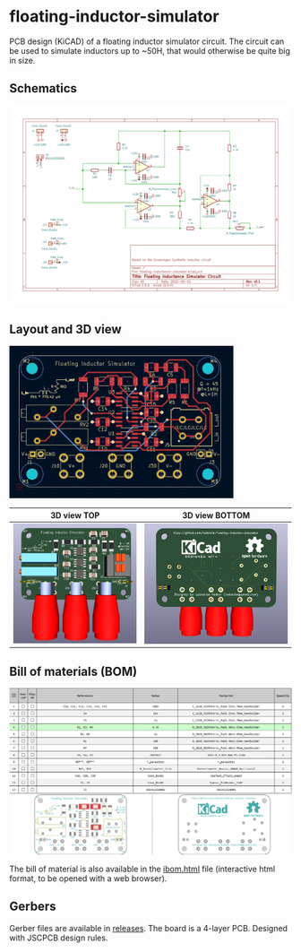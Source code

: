 # floating-inductor-simulator
PCB design (KiCAD) of a floating inductor simulator circuit. The circuit can be used to simulate inductors up to ~50H, that would otherwise be quite big in size.

## Schematics
![Alt text](./images/schematics.svg)

## Layout and 3D view

<img src="./images/layout.png" width="400" />

3D view TOP                |  3D view BOTTOM
:-------------------------:|:-------------------------:
![](./images/3d_top.png)  |  ![](./images/3d_bottom.png)

## Bill of materials (BOM)
![Alt text](./images/bom.png)

The bill of material is also available in the [ibom.html](ibom.html) file (interactive html format, to be opened with a web browser).

## Gerbers
Gerber files are available in [releases](./releases). The board is a 4-layer PCB. Designed with JSCPCB design rules. 